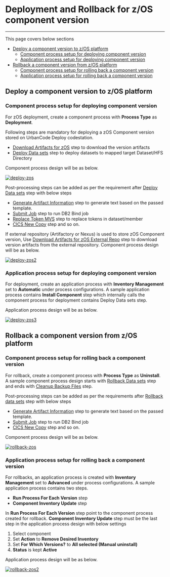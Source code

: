 # Deployment and Rollback for z/OS component version

---

This page covers below sections

* [Deploy a component version to z/OS platform](deploy-rollback.md#deploy-a-component-version-to-zos-platform)
  * [Component process setup for deploying component version](deploy-rollback.md#component-process-setup-for-deploying-component-version)
  * [Application process setup for deploying component version](deploy-rollback.md#application-process-setup-for-deploying-component-version)
* [Rollback a component version from z/OS platform](deploy-rollback.md#rollback-a-component-version-from-zos-platform)
  * [Component process setup for rolling back a component version](deploy-rollback.md#component-process-setup-for-rolling-back-a-component-version)
  * [Application process setup for rolling back a component version](deploy-rollback.md#application-process-setup-for-rolling-back-a-component-version)

## Deploy a component version to z/OS platform

### Component process setup for deploying component version

For zOS deployment, create a component process with __Process Type__ as __Deployment__.

Following steps are mandatory for deploying a zOS Component version stored on UrbanCode Deploy codestation.

* [Download Artifacts for zOS](../../UrbancodeVFS/steps.md#download-artifacts-for-zos) step to download the version artifacts
* [Deploy Data sets](../steps.md#deploy-data-sets) step to deploy datasets to mapped target Dataset/HFS Directory

Component process design will be as below.

[![deploy-zos](../media/deploy-zos.png)](../media/deploy-zos.png)

Post-processing steps can be added as per the requirement after [Deploy Data sets](../steps.md#deploy-data-sets) step with below steps

* [Generate Artifact Information](../steps.md#generate-artifact-information) step to generate text based on the passed template.
* [Submit Job](../steps.md#submit-job) step to run DB2 Bind job
* [Replace Token MVS](../steps.md#replace-tokens-mvs) step to replace tokens in dataset/member
* [CICS New Copy](../../CICS/steps.md#new-copy-resources) step and so on.

If external repository (Artifactory or Nexus) is used to store zOS Component version, Use [Download Artifacts for zOS External Repo](../../zOS-external-artifact-download/steps.md#download-artifacts) step to download version artifacts from the external repository.
Component process design will be as below.

[![deploy-zos2](../media/deploy-zos2.png)](../media/deploy-zos2.png)

### Application process setup for deploying component version

For deployment, create an application process with __Inventory Management__ set to __Automatic__ under process configurations.
A sample application process contains __Install Component__ step which internally calls the component process for deployment contains Deploy Data sets step.

Application process design will be as below.

[![deploy-zos3](../media/deploy-zos3.png)](../media/deploy-zos3.png)

## Rollback a component version from z/OS platform

### Component process setup for rolling back a component version

For rollback, create a component process with __Process Type__ as __Uninstall__.
A sample component process design starts with [Rollback Data sets](../steps.md#rollback-data-sets) step and ends with [Cleanup Backup Files](../steps.md#cleanup-backup-files) step.

Post-processing steps can be added as per the requirements after [Rollback data sets](../steps.md#rollback-data-sets) step with below steps

* [Generate Artifact Information](../steps.md#generate-artifact-information) step to generate text based on the passed template.
* [Submit Job](../steps.md#submit-job) step to run DB2 Bind job
* [CICS New Copy](../../CICS/steps.md#new-copy-resources) step and so on.

Component process design will be as below.

[![rollback-zos](../media/rollback-zos.png)](../media/rollback-zos.png)

### Application process setup for rolling back a component version

For rollbacks, an application process is created with __Inventory Management__ set to __Advanced__ under process configurations.
A sample application process contains two steps.

* __Run Process For Each Version__ step
* __Component Inventory Update__ step

In __Run Process For Each Version__ step point to the component process created for rollback.
__Component Inventory Update__ step must be the last step in the application process design with below settings

1. Select component
2. Set __Action__ to __Remove Desired Inventory__
3. Set __For Which Versions?__ to __All selected (Manual uninstall)__
4. __Status__ is kept __Active__

Application process design will be as below.

[![rollback-zos2](../media/rollback-zos2.png)](../media/rollback-zos2.png)
